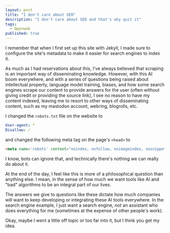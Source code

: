 ```yaml
---
layout: post
title: "I don't care about SEO"
description: "I don't care about SEO and that's why quit it"
tags:
  - Openweb
published: true
---
```


I remember that when I first set up this site with Jekyll, I made sure to configure the site's metadata to make it easier for search engines to index it.

As much as I had reservations about this, I've always believed that scraping is an important way of disseminating knowledge. However, with this AI boom everywhere, and with a series of questions being raised about intellectual property, language model training, biases, and how some search engines scrape our content to provide answers for the user (often without giving credit or providing the source link), I see no reason to have my content indexed, leaving me to resort to other ways of disseminating content, such as my mastodon account, webring, blogrolls, etc.

I changed the `robots.txt` file on the website to

```yml
User-agent: *
Disallow: /
```

and changed the following meta tag on the page's `<head>` to

```html
<meta name='robots' content="noindex, nofollow, noimageindex, nosnippet">
```

I know, bots can ignore that, and technically there's nothing we can really do about it.

At the end of the day, I feel like this is more of a philosophical question than anything else. I mean, in the sense of how much we want tools like AI and "bad" algorithms to be an integral part of our lives.

The answers we give to questions like these dictate how much companies will want to keep developing or integrating these AI tools everywhere. In the search engine example, I just want a search engine, not an assistant who does everything for me (sometimes at the expense of other people's work).

Okay, maybe I went a little off topic or too far into it, but I think you get my idea.